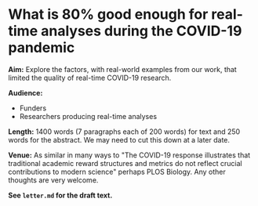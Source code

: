 # What is 80% good enough for real-time analyses during the COVID-19 pandemic

**Aim:** Explore the factors, with real-world examples from our work, that limited the quality of real-time COVID-19 research.

**Audience:**

- Funders
- Researchers producing real-time analyses

**Length:** 1400 words (7 paragraphs each of 200 words) for text and 250 words for the abstract. We may need to cut this down at a later date.

**Venue:** As similar in many ways to "The COVID-19 response illustrates that traditional academic reward structures and metrics do not reflect crucial contributions to modern science" perhaps PLOS Biology. Any other thoughts are very welcome.

**See `letter.md` for the draft text.**
